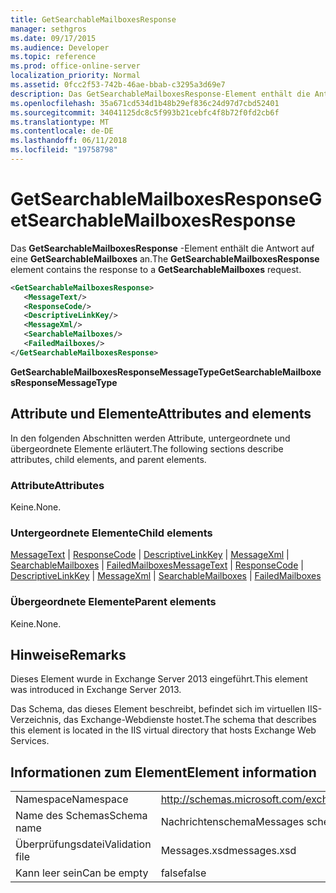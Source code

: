 ```yaml
---
title: GetSearchableMailboxesResponse
manager: sethgros
ms.date: 09/17/2015
ms.audience: Developer
ms.topic: reference
ms.prod: office-online-server
localization_priority: Normal
ms.assetid: 0fcc2f53-742b-46ae-bbab-c3295a3d69e7
description: Das GetSearchableMailboxesResponse-Element enthält die Antwort auf eine GetSearchableMailboxes an.
ms.openlocfilehash: 35a671cd534d1b48b29ef836c24d97d7cbd52401
ms.sourcegitcommit: 34041125dc8c5f993b21cebfc4f8b72f0fd2cb6f
ms.translationtype: MT
ms.contentlocale: de-DE
ms.lasthandoff: 06/11/2018
ms.locfileid: "19758798"
---
```

# <a name="getsearchablemailboxesresponse"></a><span data-ttu-id="8b1f1-103">GetSearchableMailboxesResponse</span><span class="sxs-lookup"><span data-stu-id="8b1f1-103">GetSearchableMailboxesResponse</span></span>

<span data-ttu-id="8b1f1-104">Das **GetSearchableMailboxesResponse** -Element enthält die Antwort auf eine **GetSearchableMailboxes** an.</span><span class="sxs-lookup"><span data-stu-id="8b1f1-104">The **GetSearchableMailboxesResponse** element contains the response to a **GetSearchableMailboxes** request.</span></span> 
  
```XML
<GetSearchableMailboxesResponse>
   <MessageText/>
   <ResponseCode/>
   <DescriptiveLinkKey/>
   <MessageXml/>
   <SearchableMailboxes/>
   <FailedMailboxes/>
</GetSearchableMailboxesResponse>
```

 <span data-ttu-id="8b1f1-105">**GetSearchableMailboxesResponseMessageType**</span><span class="sxs-lookup"><span data-stu-id="8b1f1-105">**GetSearchableMailboxesResponseMessageType**</span></span>
## <a name="attributes-and-elements"></a><span data-ttu-id="8b1f1-106">Attribute und Elemente</span><span class="sxs-lookup"><span data-stu-id="8b1f1-106">Attributes and elements</span></span>

<span data-ttu-id="8b1f1-107">In den folgenden Abschnitten werden Attribute, untergeordnete und übergeordnete Elemente erläutert.</span><span class="sxs-lookup"><span data-stu-id="8b1f1-107">The following sections describe attributes, child elements, and parent elements.</span></span>
  
### <a name="attributes"></a><span data-ttu-id="8b1f1-108">Attribute</span><span class="sxs-lookup"><span data-stu-id="8b1f1-108">Attributes</span></span>

<span data-ttu-id="8b1f1-109">Keine.</span><span class="sxs-lookup"><span data-stu-id="8b1f1-109">None.</span></span>
  
### <a name="child-elements"></a><span data-ttu-id="8b1f1-110">Untergeordnete Elemente</span><span class="sxs-lookup"><span data-stu-id="8b1f1-110">Child elements</span></span>

<span data-ttu-id="8b1f1-111">[MessageText](messagetext.md) | [ResponseCode](responsecode.md) | [DescriptiveLinkKey](descriptivelinkkey.md) | [MessageXml](messagexml.md) | [SearchableMailboxes](searchablemailboxes.md) | [FailedMailboxes](failedmailboxes.md)</span><span class="sxs-lookup"><span data-stu-id="8b1f1-111">[MessageText](messagetext.md) | [ResponseCode](responsecode.md) | [DescriptiveLinkKey](descriptivelinkkey.md) | [MessageXml](messagexml.md) | [SearchableMailboxes](searchablemailboxes.md) | [FailedMailboxes](failedmailboxes.md)</span></span>
  
### <a name="parent-elements"></a><span data-ttu-id="8b1f1-112">Übergeordnete Elemente</span><span class="sxs-lookup"><span data-stu-id="8b1f1-112">Parent elements</span></span>

<span data-ttu-id="8b1f1-113">Keine.</span><span class="sxs-lookup"><span data-stu-id="8b1f1-113">None.</span></span>
  
## <a name="remarks"></a><span data-ttu-id="8b1f1-114">Hinweise</span><span class="sxs-lookup"><span data-stu-id="8b1f1-114">Remarks</span></span>

<span data-ttu-id="8b1f1-115">Dieses Element wurde in Exchange Server 2013 eingeführt.</span><span class="sxs-lookup"><span data-stu-id="8b1f1-115">This element was introduced in Exchange Server 2013.</span></span>
  
<span data-ttu-id="8b1f1-116">Das Schema, das dieses Element beschreibt, befindet sich im virtuellen IIS-Verzeichnis, das Exchange-Webdienste hostet.</span><span class="sxs-lookup"><span data-stu-id="8b1f1-116">The schema that describes this element is located in the IIS virtual directory that hosts Exchange Web Services.</span></span>
  
## <a name="element-information"></a><span data-ttu-id="8b1f1-117">Informationen zum Element</span><span class="sxs-lookup"><span data-stu-id="8b1f1-117">Element information</span></span>

|||
|:-----|:-----|
|<span data-ttu-id="8b1f1-118">Namespace</span><span class="sxs-lookup"><span data-stu-id="8b1f1-118">Namespace</span></span>  <br/> |http://schemas.microsoft.com/exchange/services/2006/messages  <br/> |
|<span data-ttu-id="8b1f1-119">Name des Schemas</span><span class="sxs-lookup"><span data-stu-id="8b1f1-119">Schema name</span></span>  <br/> |<span data-ttu-id="8b1f1-120">Nachrichtenschema</span><span class="sxs-lookup"><span data-stu-id="8b1f1-120">Messages schema</span></span>  <br/> |
|<span data-ttu-id="8b1f1-121">Überprüfungsdatei</span><span class="sxs-lookup"><span data-stu-id="8b1f1-121">Validation file</span></span>  <br/> |<span data-ttu-id="8b1f1-122">Messages.xsd</span><span class="sxs-lookup"><span data-stu-id="8b1f1-122">messages.xsd</span></span>  <br/> |
|<span data-ttu-id="8b1f1-123">Kann leer sein</span><span class="sxs-lookup"><span data-stu-id="8b1f1-123">Can be empty</span></span>  <br/> |<span data-ttu-id="8b1f1-124">false</span><span class="sxs-lookup"><span data-stu-id="8b1f1-124">false</span></span>  <br/> |
   

